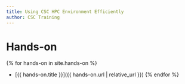 ```yaml
---
title: Using CSC HPC Environment Efficiently
author: CSC Training
---
```


# Hands-on

{% for hands-on in site.hands-on %}
- [{{ hands-on.title }}]({{ hands-on.url | relative_url }})
{% endfor %}
